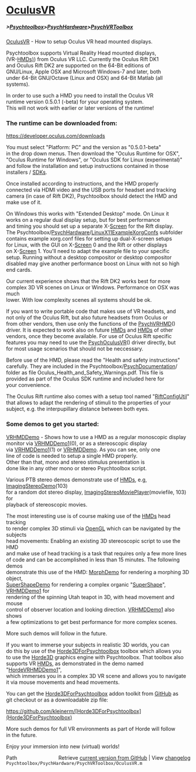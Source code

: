# [OculusVR](OculusVR)
##### >[Psychtoolbox](Psychtoolbox)>[PsychHardware](PsychHardware)>[PsychVRToolbox](PsychVRToolbox)

[OculusVR](OculusVR) - How to setup Oculus VR head mounted displays.  
  
Psychtoolbox supports Virtual Reality Head mounted displays,  
(VR-[HMDs)](HMDs)) from Oculus VR LLC. Currently the Oculus Rift DK1  
and Oculus Rift DK2 are supported on the 64-Bit editions of  
GNU/Linux, Apple OSX and Microsoft Windows-7 and later, both  
under 64-Bit GNU/Octave (Linux and OSX) and 64-Bit Matlab (all  
systems).  
  
In order to use such a HMD you need to install the Oculus VR  
runtime version 0.5.0.1 (-beta) for your operating system.  
This will not work with earlier or later versions of the runtime!  
  
### The runtime can be downloaded from:  
  
https://developer.oculus.com/downloads  
  
You must select "Platform: PC" and the version as "0.5.0.1-beta"  
in the drop down menus. Then download the "Oculus Runtime for OSX",  
"Oculus Runtime for Windows", or "Oculus SDK for Linux (experimental)"  
and follow the installation and setup instructions contained in those  
installers / [SDKs](SDKs).  
  
Once installed according to instructions, and the HMD properly  
connected via HDMI video and the USB ports for headset and tracking  
camera (in case of Rift DK2), Psychtoolbox should detect the HMD and  
make use of it.  
  
On Windows this works with "Extended Desktop" mode. On Linux it  
works on a regular dual display setup, but for best performance  
and timing you should set up a separate X-[Screen](Screen) for the Rift display.  
The Psychtoolbox/[PsychHardware](PsychHardware)/[LinuxX11ExampleXorgConfs](LinuxX11ExampleXorgConfs) subfolder  
contains example xorg.conf files for setting up dual-X-screen setups  
for Linux, with the GUI on X-[Screen](Screen) 0 and the Rift or other displays  
on X-[Screen](Screen) 1. You'll need to adapt the example file to your specific  
setup. Running without a desktop compositor or desktop compositor  
disabled may give another performance boost on Linux with not so high  
end cards.  
  
Our current experience shows that the Rift DK2 works best for more  
complex 3D VR scenes on Linux or Windows. Performance on OSX was much  
lower. With low complexity scenes all systems should be ok.  
  
If you want to write portable code that makes use of VR headsets, and  
not only of the Oculus Rift, but also future headsets from Oculus or  
from other vendors, then use only the functions of the [PsychVRHMD](PsychVRHMD)()  
driver. It is expected to work also on future [HMDs](HMDs) and [HMDs](HMDs) of other  
vendors, once they become available. For use of Oculus Rift specific  
features you may need to use the [PsychOculusVR](PsychOculusVR)() driver directly, but  
for most usage scenarios that should not be neccessary.  
  
Before use of the HMD, please read the "Health and safety instructions"  
carefully. They are included in the Psychtoolbox/[PsychDocumentation](PsychDocumentation)/  
folder as file Oculus\_Health\_and\_Safety\_Warnings.pdf. This file is  
provided as part of the Oculus SDK runtime and included here for  
your convenience.  
  
The Oculus Rift runtime also comes with a setup tool named "[RiftConfigUtil](RiftConfigUtil)"  
that allows to adapt the rendering of stimuli to the properties of your  
subject, e.g. the interpupillary distance between both eyes.  
  
  
### Some demos to get you started:  
  
[VRHMDDemo](VRHMDDemo) - Shows how to use a HMD as a regular monoscopic display  
             monitor via [VRHMDDemo1](VRHMDDemo1)(0), or as a stereoscopic display  
             via [VRHMDDemo1](VRHMDDemo1)(1) or [VRHMDDemo](VRHMDDemo). As you can see, only one  
             line of code is needed to setup a single HMD properly.  
             Other than that, mono and stereo stimulus presentation is  
             done like in any other mono or stereo Psychtoolbox script.  
  
Various PTB stereo demos demonstrate use of [HMDs](HMDs), e.g, [ImagingStereoDemo](ImagingStereoDemo)(103)  
for a random dot stereo display, [ImagingStereoMoviePlayer](ImagingStereoMoviePlayer)(moviefile, 103) for  
playback of stereoscopic movies.  
  
The most interesting use is of course making use of the [HMDs](HMDs) head tracking  
to render complex 3D stimuli via [OpenGL](OpenGL) which can be navigated by the subjects  
head movements: Enabling an existing 3D stereoscopic script to use the HMD  
and make use of head tracking is a task that requires only a few more lines  
of code and can be accomplished in less than 15 minutes. The following demos  
demonstrate this use of the HMD: [MorphDemo](MorphDemo) for rendering a morphing 3D object,  
[SuperShapeDemo](SuperShapeDemo) for rendering a complex organic "[SuperShape](SuperShape)", [VRHMDDemo1](VRHMDDemo1) for  
rendering of the spinning Utah teapot in 3D, with head movement and mouse  
control of observer location and looking direction. [VRHMDDemo1](VRHMDDemo1) also shows  
a few optimizations to get best performance for more complex scenes.  
  
More such demos will follow in the future.  
  
If you want to immerse your subjects in realistic 3D worlds, you can  
do this by use of the [Horde3DForPsychtoolbox](Horde3DForPsychtoolbox) toolbox which allows you  
to use the [Horde3D](Horde3D) graphics engine with Psychtoolbox. That toolbox also  
supports VR [HMDs](HMDs), as demonstrated in the demo named "[HordeVRHMDDemo1](HordeVRHMDDemo1)",  
which immerses you in a complex 3D VR scene and allows you to navigate  
it via mouse movements and head movements.  
  
You can get the [Horde3DForPsychtoolbox](Horde3DForPsychtoolbox) addon toolkit from [GitHub](GitHub) as  
git checkout or as a downloadable zip file:  
  
https://github.com/kleinerm/[Horde3DForPsychtoolbox](Horde3DForPsychtoolbox)  
  
More such demos for full VR environments as part of Horde will follow  
in the future.  
  
Enjoy your immersion into new (virtual) worlds!  




<div class="code_header" style="text-align:right;">
  <span style="float:left;">Path&nbsp;&nbsp;</span> <span class="counter">Retrieve <a href=
  "https://raw.github.com/Psychtoolbox-3/Psychtoolbox-3/beta/Psychtoolbox/PsychHardware/PsychVRToolbox/OculusVR.m">current version from GitHub</a> | View <a href=
  "https://github.com/Psychtoolbox-3/Psychtoolbox-3/commits/beta/Psychtoolbox/PsychHardware/PsychVRToolbox/OculusVR.m">changelog</a></span>
</div>
<div class="code">
  <code>Psychtoolbox/PsychHardware/PsychVRToolbox/OculusVR.m</code>
</div>

